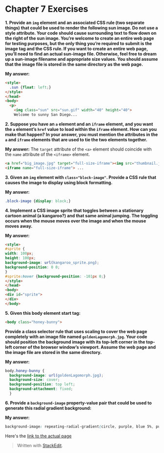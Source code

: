 ﻿# Chapter 7 Exercises

**1. Provide an `img` element and an associated CSS rule (two separate things) that could be used to render the following sun image. Do not use a style attribute. Your code should cause surrounding text to flow down on the right of the sun image. You’re welcome to create an entire web page for testing purposes, but the only thing you’re required to submit is the image tag and the CSS rule. If you want to create an entire web page, you’ll need to find an actual sun-image file. Otherwise, feel free to dream up a sun-image filename and appropriate size values. You should assume that the image file is stored in the same directory as the web page.**

**My answer:**
```html
<style>
  .sun {float: left;}
</style>
</head>
<body>
  <p>
    <img class="sun" src="sun.gif" width="40" height="40">
    Welcome to sunny San Diego...
```

**2. Suppose you have an `a` element and an `iframe` element, and you want the `a` element’s `href` value to load within the `iframe` element. How can you make that happen? In your answer, you must mention the attributes in the `a` and `iframe` elements that are used to tie the two elements together.**

**My answer:** The `target` attribute of the `<a>` element should coincide with the `name` attribute of the `<iframe>` element.
```html
<a href="big_image.jpg" target="full-size-iframe"><img src="thumbnail.jpg"></a>
<iframe name="full-size-iframe"> ...
```

**3. Given an `img` element with `class="block-image"`. Provide a CSS rule that causes the image to display using block formatting.**

**My answer:**
```css
.block-image {display: block;}
```

**4. Implement a CSS image sprite that toggles between a stationary cartoon animal (a kangaroo?) and that same animal jumping. The toggling occurs when the mouse moves over the image and when the mouse moves away.**

**My answer:**
```html
<style>
#sprite {
width: 100px;
height: 100px;
background-image: url(kangaroo_sprite.png);
background-position: 0 0;
}
#sprite:hover {background-position: -101px 0;}
</style>
</head>
<body>
<div id="sprite">
</div>
</body>
```

**5. Given this body element start tag:**
```html
<body class="honey-bunny">
```
**Provide a class selector rule that uses scaling to cover the web page completely with an image file named `goldenLagomorph.jpg`. Your code should position the background image with its top-left corner in the top-left corner of the browser window’s viewport. Assume the web page and the image file are stored in the same directory.**

**My answer:**
```css
body.honey-bunny {
  background-image: url(goldenLagomorph.jpg);
  background-size: cover;
  background-position: top left;
  background-attachment: fixed;
  }

```

**6. Provide a `background-image` property-value pair that could be used
to generate this radial gradient background:**

**My answer:**
```css
background-image: repeating-radial-gradient(circle, purple, blue 5%, purple 10% );
```
Here's the [link to the actual page](Code_Examples/exercise_6.html)

> Written with [StackEdit](https://stackedit.io/).

